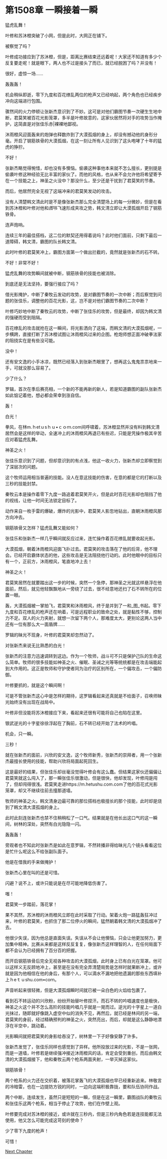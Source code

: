 # 第1508章 一瞬接着一瞬

猛虎乱舞！

叶修和苏沐橙突破了小网，但是此时，大网正在铺下。

被察觉了吗？

叶修成功接应到了苏沐橙，但是，距离比赛结束还远着呢！大家还不知道有多少个反复要走呢！就是眼下，两人也不过是接头了而已，就已经脱困了吗？并没有！

很好，虚惊一场……

轰轰轰！

机会稍纵即逝，零下九度和百花缭乱两位的枪声又已经响起，两个角色也已经疾步冲向这端进行包围。

骤然间的火力停顿让张新杰意识到了不妙。这可是对他们霸图节奏一次硬生生地中断，君莫笑被百花光影笼罩，多半是叶修故意的，这家伙居然将对手的攻势当作掩护，这简直是对张佳乐赤|裸裸地鄙视。

沐雨橙风迎面轰来的炮弹也释数炸到了大漠孤烟的身上，却没有撼动他的身形分毫。开启了钢筋铁骨的大漠孤烟，在这一刻让所有人见识到了这头咆哮了十年的猛虎的狰狞。

不好！

张新杰略觉得惋惜，却也没有多懊恼。偷袭这种事他本来就不怎么擅长，更别提是偷袭叶修这种经验无比丰富的家伙了。而他的风格，也从来不会允许他将希望寄予在一个技能之上，神圣之火没中？那没什么，至少还是干扰到了君莫笑的节奏。

而后，他居然完全无视了这端冲来的君莫笑发动的攻击。

没有人清楚韩文清此时是不是像张新杰那么完全清楚场上的每一分微妙，但是在看到苏沐橙和叶修对他和*图*书飞速形成夹攻之势，韩文清立即让大漠孤烟开启了钢筋铁骨。

连声炮响。

连续三年的最佳搭档，这二位的默契还用得着说吗？此时他们面前，只剩下最后一道障碍，韩文清，霸图的队长韩文清。

此时叶修的君莫笑冲上，霸图方面第一个做出拦截的，竟然就是张新杰的石不转。

不好！非常不好！

猛虎乱舞的攻势瞬间就被中断，钢筋铁骨的技能也被消除。

到底还是无法坚持，要强行接应了吗？

借光影掩护，中断了秦牧云发动的攻势，是对霸图节奏的一次中断；而后察觉到问题的张佳乐，调整他的百花光影，这，岂不是对他们霸图节奏的二次中断？

叶修巧妙地中断了秦牧云的攻势，中断了张佳乐的攻势，但是最终，却因为韩文清的强硬而受到阻隔。

百花缭乱的攻击就抢在这一瞬间，将光影洒向了这端，而韩文清的大漠孤烟呢，一步横跨，直接打断了苏沐橙试图让沐雨橙风过来的企图。枪炮师想正面冲破拳法家的阻挠实在是有些没可能。

没中！

还有安文逸的小手冰凉，既然已经落入到张新杰眼里了，想再这么鬼鬼祟祟地来一手，可就没那么容易了。

少了什么？

罗辑，首次在季后赛亮相，一个新的不能再新的新人，若是知道霸图的副队张新杰如此惦记着他，想必都会荣幸到涨自信。

轰！

白光！

拳风，在林m.ｈetｕsｈｕ•ｃｏｍ.com间呼啸着，苏沐橙显然并没有料到韩文清居然会是这样的举动，全速冲上的沐雨橙风再退已有些迟，只能是凭操作极其辛苦应对着猛虎乱舞。

神圣之火！

张佳乐意识到了问题，但却意识到的有点浅，他这一收火力，张新杰却立即察觉到了深层次的问题。

这个牧师运用相当普遍的技能。没人在意这技能的伤害，在意的都是它的打断以及三秒的技能封禁。

秦牧云本是操作着零下九度一路追着君莫笑开火，但是此时百花光影却也阻挡了他的视线，让他一时间无法锁定目标了。

动作来自一枚手雷的爆破，爆炸的光影中，君莫笑人影忽地钻出，直朝沐雨橙风那方向冲去。

钢筋铁骨又怎样？猛虎乱舞又能如何？

张佳乐和张新杰一样几乎瞬间就反应过来，连忙操作着百花缭乱就要收起光影。

大漠孤烟，朝着沐雨橙风迎面飞扑过去。君莫笑的攻击落在了他的后背，他不理会。已经开启霸体状态的他，这些攻击是无法阻挠他行动的。此时他眼中的目标只有一个，正前方，沐雨橙风，笔直地冲上去！

神圣之火！

君莫笑居然在就要踏出这一步的时候，突然一个急停，那神圣之光就这样悬浮在他面前，然后，就见他轻飘飘地从一旁绕了过去，很不经意地还扫了石不转所在的位置一眼。

轰，大漠孤烟被一掌拍飞，君莫笑和沐雨橙风，终于是并到了一和_图_书起。零下九度和百花缭乱的枪声还在响着，可是远程职业的致命之处，就是黏性不够，控制力不足。双人的火力夹射，就想一次留下两个人，那难度太大，更别论这两人当中还有一位有那么大一面盾牌……

罗辑的昧光不现身，叶修的君莫笑却忽然动了。

对张新杰来说无比熟悉的白光！

张新杰的注意力迅速调转到这边。作为一个牧师，战斗可不只是保护己队的生命这么简单。牧师的很多技能如神圣之火、催眠、圣诫之光等等统统都是在攻击端能起到大作用的。这正是牧师和守护使者同为治疗的区别所在，一个偏攻击，一个偏防御。

叶修要抓的，就是这个瞬间啊！

可是不管张新杰这心中是怎样的期待，这罗辑看起来还真就是不给面子，召唤师昧光始终没有出现在战局中。

叶修非但没能将苏沐橙接应下来，看起来还很有可能将自己也陷在这里。

银武逆光的十字星徐徐浮起在了胸前，石不转已经开始了法术的吟唱。

机会，只一瞬。

三秒！

就在张新杰的面前，兴欣的安文逸，这个牧师新秀，张新杰的崇拜者，用一个张新杰最擅长使用的技能，帮助兴欣将局面起死回生。

这是最好的结果，但张佳乐却丝毫没觉得叶修会有这么蠢。但结果这家伙还偏偏让君莫笑就这么闯入了，那一瞬张佳乐很激动，但是很快，他却发现，叶修闯是闯了，但却闯得很浅。君莫笑走进https://m.hetushu.com.com了他的百花式光影笼罩，却又不继续往前去撞那道墙。

牧师的神圣之火。韩文清身边最可靠的那位搭档也极擅长的那个技能，此时却是烧到了韩文清大漠孤烟的身上。

此时此刻连张新杰也禁不住稍稍松了一口气。结果就是在他长出这口气的这一瞬间，树林的深处，突然有白光隐隐一闪。

轰轰轰！

旁观者也不知此时张新杰是如此在意罗辑，不然转播非得给昧光几个镜头看看这位是忙什么呢这么不给张副队面子。

他是在借我的手来做掩护！

张新杰心里在叫的还是可惜。

闪避？说不上，或许只能说是在尽可能地降低伤害了。

嗤！

君莫笑一步踏前，落花掌！

果不其然，苏沐橙的沐雨橙风立即在此时采取了行动。架着火炮一路猛轰狂冲过来，叶修的君莫笑，也抓住了那二位停火的瞬间，猛然朝着韩文清的大漠孤烟冲了去。

他很少失误，因为他总是直面失误。失误从不会让他懊恼，只会让他更加努力，更加集中精神。比赛从来都是这样反反复复，像张新杰这样理智的人，在任何局面下都不会认为已经拥有了百分百的把握。

而开启钢筋铁骨后完全无视各种攻击的大漠孤烟，此时身上已有白光在笼罩。他可以这样义无反顾地冲上，甚至是在没有完全弄清楚局势是怎样时就果断冲上，或许就是因为他相信在他的身后，有那个人，可以滴水不漏地把他遗漏的那些东西填补上ｈeｔｕshu.com•coｍ。

声音听起来很轻微，但是大漠孤烟瞬时间就已被一朵白色的火焰给包裹了。

看到石不转运动的兴欣粉，纷纷开始替叶修捏汗。而石不转的吟唱速度也是极快，神圣之火这个并不怎么高阶的技能吟唱几乎就是一晃而过。逆光的十字星上一道白光抹过，随即就好像跳入虚空中似的消失不见，再然后，就已经是林间的另一端，君莫笑的身前，经过精确预判的神圣之火，突然亮出，而后，却就是这么静静地漂浮在半空中，跳动着。

光影瞬间就把君莫笑的身影给吞没了，树林里一下子好像安静了许多。

张新杰发觉了，张佳乐同样也感觉到了异样。他所投放过来的光影，不是一张网，而是一道墙，叶修若是继续强冲接近沐雨橙风的话，肯定会受到重创，而后由韩文清的大漠孤烟接下，他和秦牧云两个枪系两面夹射，一举灭掉这家伙。

钢筋铁骨！

两个枪系的火力还在交织着，被落花掌轰飞的大漠孤烟也早已经重新追来。林敬言的冷暗雷，也在一边提防方锐的同时，一边向这端积极靠拢，要和队伍协同作战。

两个中断，连续发生，虽然只是短短的一瞬，但是在这一瞬里，霸图战队的秦牧云和张佳乐这两个枪系，相当于停止了攻势，他们在作壁上观。

叶修要完成对苏沐橙的接近，或许就在三秒内，但是三秒内角色若是连技能都无法使用，他又怎么可能完成这苛刻的使命？

少了零下九度的枪声！

可惜！



[Next Chapter](%E7%AC%AC1509%E7%AB%A0%20%E5%B0%B1%E5%B7%AE%E4%B8%80%E6%AD%A5%E7%9A%84%E5%8A%9F%E4%BA%8F%E4%B8%80%E7%AF%91.md)